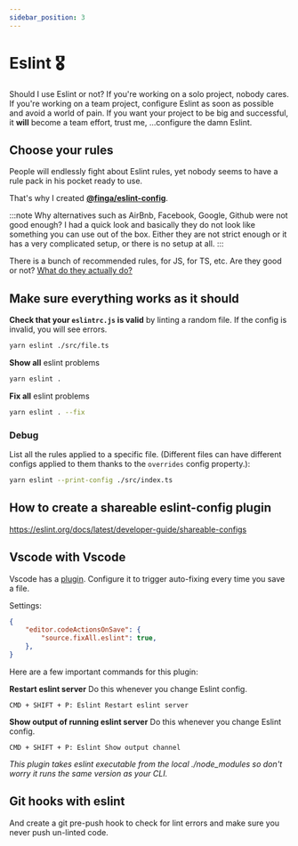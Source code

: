 ```yaml
---
sidebar_position: 3
---
```


# Eslint 🎖️

Should I use Eslint or not? If you're working on a solo project, nobody cares. If you're working on a team project,
configure Eslint as soon as possible and avoid a world of pain. If you want your project to be big and successful,
it **will** become a team effort, trust me, ...configure the damn Eslint.

## Choose your rules

People will endlessly fight about Eslint rules, yet nobody seems to have a rule pack in his pocket ready to use.

That's why I created **[@finga/eslint-config](https://github.com/fingerartur/eslint-config)**.

:::note
Why alternatives such as AirBnb, Facebook, Google, Github were not good enough? I had a quick look and basically they
do not look like something you can use out of the box. Either they are not strict enough or it has a very complicated
setup, or there is no setup at all.
:::

There is a bunch of recommended rules, for JS, for TS, etc. Are they good or not? [What do they actually do?](./recommended)


## Make sure everything works as it should

**Check that your `eslintrc.js` is valid** by linting a random file. If the config is invalid, you will see errors.
```bash
yarn eslint ./src/file.ts
```

**Show all** eslint problems
```bash
yarn eslint .
```

**Fix all** eslint problems
```bash
yarn eslint . --fix
```

### Debug

List all the rules applied to a specific file. (Different files can have different configs applied to them thanks to the `overrides` config property.):
```bash
yarn eslint --print-config ./src/index.ts
```

## How to create a shareable eslint-config plugin

https://eslint.org/docs/latest/developer-guide/shareable-configs


## Vscode with Vscode

Vscode has a [plugin](https://marketplace.visualstudio.com/items?itemName=dbaeumer.vscode-eslint). Configure it to trigger auto-fixing every time you save a file.

Settings:
```json
{
    "editor.codeActionsOnSave": {
        "source.fixAll.eslint": true,
    },
}
```

Here are a few important commands for this plugin:

**Restart eslint server**
Do this whenever you change Eslint config.

```
CMD + SHIFT + P: Eslint Restart eslint server
```

**Show output of running eslint server**
Do this whenever you change Eslint config.
```
CMD + SHIFT + P: Eslint Show output channel
```

*This plugin takes eslint executable from the local ./node_modules so don't worry it runs the same version as your CLI.*

## Git hooks with eslint
And create a git pre-push hook to check for lint errors and make sure you never push un-linted code.

